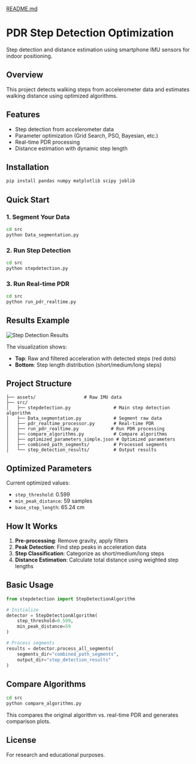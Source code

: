 [README.md](https://github.com/user-attachments/files/23047396/README.md)
# PDR Step Detection Optimization

Step detection and distance estimation using smartphone IMU sensors for indoor positioning.

## Overview

This project detects walking steps from accelerometer data and estimates walking distance using optimized algorithms.

## Features

- Step detection from accelerometer data
- Parameter optimization (Grid Search, PSO, Bayesian, etc.)
- Real-time PDR processing
- Distance estimation with dynamic step length

## Installation

```bash
pip install pandas numpy matplotlib scipy joblib
```

## Quick Start

### 1. Segment Your Data

```bash
cd src
python Data_segmentation.py
```

### 2. Run Step Detection

```bash
cd src
python stepdetection.py
```

### 3. Run Real-time PDR

```bash
cd src
python run_pdr_realtime.py
```

## Results Example

![Step Detection Results](assets/step_detection_example.png)

The visualization shows:
- **Top**: Raw and filtered acceleration with detected steps (red dots)
- **Bottom**: Step length distribution (short/medium/long steps)

## Project Structure

```
├── assets/                  # Raw IMU data
├── src/
│   ├── stepdetection.py                # Main step detection algorithm
│   ├── Data_segmentation.py            # Segment raw data
│   ├── pdr_realtime_processor.py       # Real-time PDR
│   ├── run_pdr_realtime.py            # Run PDR processing
│   ├── compare_algorithms.py           # Compare algorithms
│   ├── optimized_parameters_simple.json # Optimized parameters
│   ├── combined_path_segments/         # Processed segments
│   └── step_detection_results/         # Output results
```

## Optimized Parameters

Current optimized values:
- `step_threshold`: 0.599
- `min_peak_distance`: 59 samples
- `base_step_length`: 65.24 cm

## How It Works

1. **Pre-processing**: Remove gravity, apply filters
2. **Peak Detection**: Find step peaks in acceleration data
3. **Step Classification**: Categorize as short/medium/long steps
4. **Distance Estimation**: Calculate total distance using weighted step lengths

## Basic Usage

```python
from stepdetection import StepDetectionAlgorithm

# Initialize
detector = StepDetectionAlgorithm(
    step_threshold=0.599,
    min_peak_distance=59
)

# Process segments
results = detector.process_all_segments(
    segments_dir="combined_path_segments",
    output_dir="step_detection_results"
)
```

## Compare Algorithms

```bash
cd src
python compare_algorithms.py
```

This compares the original algorithm vs. real-time PDR and generates comparison plots.

## License

For research and educational purposes.

